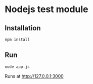Nodejs test module
=====

## Installation
```
npm install
```

## Run
```
node app.js
```
Runs at http://127.0.0.1:3000
